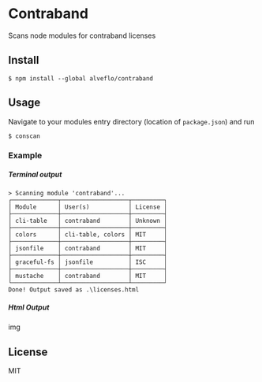 # Contraband
Scans node modules for contraband licenses

## Install
```
$ npm install --global alveflo/contraband
```
## Usage
Navigate to your modules entry directory (location of `package.json`) and run
```
$ conscan
```

### Example
##### Terminal output
```
> Scanning module 'contraband'...
┌─────────────┬───────────────────┬─────────┐
│ Module      │ User(s)           │ License │
├─────────────┼───────────────────┼─────────┤
│ cli-table   │ contraband        │ Unknown │
├─────────────┼───────────────────┼─────────┤
│ colors      │ cli-table, colors │ MIT     │
├─────────────┼───────────────────┼─────────┤
│ jsonfile    │ contraband        │ MIT     │
├─────────────┼───────────────────┼─────────┤
│ graceful-fs │ jsonfile          │ ISC     │
├─────────────┼───────────────────┼─────────┤
│ mustache    │ contraband        │ MIT     │
└─────────────┴───────────────────┴─────────┘
Done! Output saved as .\licenses.html
```
##### Html Output
img

## License
MIT
